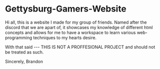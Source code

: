 # Gettysburg-Gamers-Website
Hi all, this is a website I made for my group of friends.
Named after the discord that we are apart of, it showcases my knowledge of different html concepts and allows for me to
  have a workspace to learn various web-programming techniques to my hearts desire.
  
  With that said --- THIS IS NOT A PROFFESIONAL PROJECT and should not be treated as such. 
  
  Sincerely, 
  Brandon 
